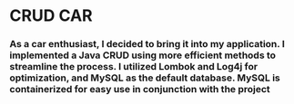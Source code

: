 # CRUD CAR

### As a car enthusiast, I decided to bring it into my application. I implemented a Java CRUD using more efficient methods to streamline the process. I utilized Lombok and Log4j for optimization, and MySQL as the default database. MySQL is containerized for easy use in conjunction with the project
